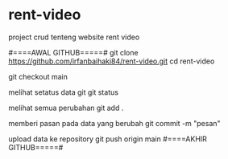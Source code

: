# rent-video

project crud tenteng website rent video

#====AWAL GITHUB=====#
git clone https://github.com/irfanbaihaki84/rent-video.git
cd rent-video

git checkout main

melihat setatus data git
git status

melihat semua perubahan
git add .

memberi pasan pada data yang berubah
git commit -m "pesan"

upload data ke repository
git push origin main
#====AKHIR GITHUB=====#
